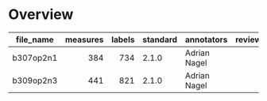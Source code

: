 

# Overview
|file_name|measures|labels|standard| annotators |reviewers|
|---------|-------:|-----:|--------|------------|---------|
|b307op2n1|     384|   734|2.1.0   |Adrian Nagel|         |
|b309op2n3|     441|   821|2.1.0   |Adrian Nagel|         |
